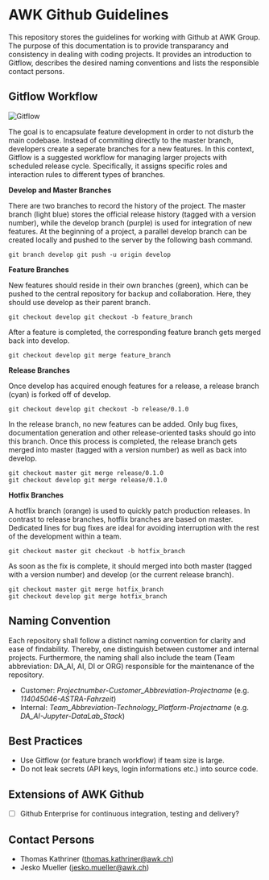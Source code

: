 # AWK Github Guidelines
This repository stores the guidelines for working with Github at AWK Group. The purpose of this documentation is to provide transparancy and consistency in dealing with coding projects. It provides an introduction to Gitflow, describes the desired naming conventions and lists the responsible contact persons.


## Gitflow Workflow

![Gitflow](https://i.imgur.com/pcb2IrK.png)

The goal is to encapsulate feature development in order to not disturb the main codebase. Instead of commiting directly to the master branch, developers create a seperate branches for a new features. In this context, Gitflow is a suggested workflow for managing larger projects with scheduled release cycle. Specifically, it assigns specific roles and interaction rules to different types of branches.

**Develop and Master Branches**

There are two branches to record the history of the project. The master branch (light blue) stores the official release history (tagged with a version number), while the develop branch (purple) is used for integration of new features. At the beginning of a project, a parallel develop branch can be created locally and pushed to the server by the following bash command.

```console
git branch develop git push -u origin develop
```

**Feature Branches**

New features should reside in their own branches (green), which can be pushed to the central repository for backup and collaboration. Here, they should use develop as their parent branch. 

```console
git checkout develop git checkout -b feature_branch
```

After a feature is completed, the corresponding feature branch gets merged back into develop.

```console
git checkout develop git merge feature_branch
```

**Release Branches**

Once develop has acquired enough features for a release, a release branch (cyan) is forked off of develop. 

```console
git checkout develop git checkout -b release/0.1.0
```

In the release branch, no new features can be added. Only bug fixes, documentation generation and other release-oriented tasks should go into this branch. Once this process is completed, the release branch gets merged into master (tagged with a version number) as well as back into develop.

```console
git checkout master git merge release/0.1.0
git checkout develop git merge release/0.1.0
```

**Hotfix Branches**

A hotflix branch (orange) is used to quickly patch production releases. In contrast to release branches, hotflix branches are based on master. Dedicated lines for bug fixes are ideal for avoiding interruption with the rest of the development within a team.   

```console
git checkout master git checkout -b hotfix_branch
```

As soon as the fix is complete, it should merged into both master (tagged with a version number) and develop (or the current release branch).

```console
git checkout master git merge hotfix_branch 
git checkout develop git merge hotfix_branch
```

## Naming Convention

Each repository shall follow a distinct naming convention for clarity and ease of findability. Thereby, one distinguish between customer and internal projects. Furthermore, the naming shall also include the team (Team abbreviation: DA_AI, AI, DI or ORG) responsible for the maintenance of the repository.

* Customer: *Projectnumber-Customer_Abbreviation-Projectname* (e.g. *114045046-ASTRA-Fahrzeit*)
* Internal: *Team_Abbreviation-Technology_Platform-Projectname* (e.g. *DA_AI-Jupyter-DataLab_Stack*)

## Best Practices

* Use Gitflow (or feature branch workflow) if team size is large.
* Do not leak secrets (API keys, login informations etc.) into source code.

## Extensions of AWK Github


- [ ] Github Enterprise for continuous integration, testing and delivery?

## Contact Persons

* Thomas Kathriner (thomas.kathriner@awk.ch)
* Jesko Mueller (jesko.mueller@awk.ch)